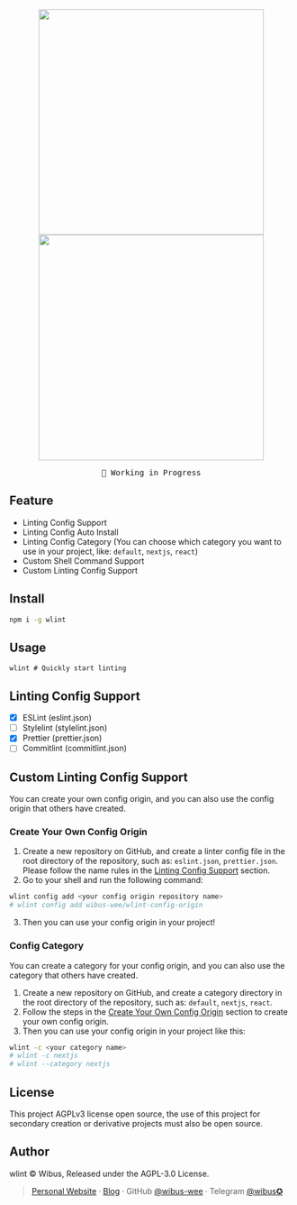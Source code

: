 <div align="center">
<a href="#gh-light-mode-only">
<img src="https://user-images.githubusercontent.com/62133302/210030839-28ec41e1-7e64-49b9-9f3f-7f09e7245b10.png" height="400" />

</a>

<a href="#gh-dark-mode-only">
<img src="https://user-images.githubusercontent.com/62133302/210030847-a34ec7e3-5299-48e5-8146-a851adc0f4f0.png" height="400" />
</a>
</div>

<pre align="center">
🧪 Working in Progress
</pre>

## Feature

- Linting Config Support
- Linting Config Auto Install
- Linting Config Category (You can choose which category you want to use in your project, like: `default`, `nextjs`, `react`)
- Custom Shell Command Support
- Custom Linting Config Support

## Install

```bash
npm i -g wlint
```

## Usage

```
wlint # Quickly start linting
```

## Linting Config Support

- [x] ESLint (eslint.json)
- [ ] Stylelint (stylelint.json)
- [x] Prettier (prettier.json)
- [ ] Commitlint (commitlint.json)

## Custom Linting Config Support

You can create your own config origin, and you can also use the config origin that others have created.

### Create Your Own Config Origin

1. Create a new repository on GitHub, and create a linter config file in the root directory of the repository, such as: `eslint.json`, `prettier.json`. Please follow the name rules in the [Linting Config Support](#linting-config-support) section.
2. Go to your shell and run the following command:

```bash
wlint config add <your config origin repository name>
# wlint config add wibus-wee/wlint-config-origin
```
3. Then you can use your config origin in your project!

### Config Category

You can create a category for your config origin, and you can also use the category that others have created.

1. Create a new repository on GitHub, and create a category directory in the root directory of the repository, such as: `default`, `nextjs`, `react`.
2. Follow the steps in the [Create Your Own Config Origin](#create-your-own-config-origin) section to create your own config origin.
3. Then you can use your config origin in your project like this:

```bash
wlint -c <your category name>
# wlint -c nextjs
# wlint --category nextjs
```

## License

This project AGPLv3 license open source, the use of this project for secondary creation or derivative projects must also be open source.

## Author

wlint © Wibus, Released under the AGPL-3.0 License. 

> [Personal Website](http://iucky.cn/) · [Blog](https://blog.iucky.cn/) · GitHub [@wibus-wee](https://github.com/wibus-wee/) · Telegram [@wibus✪](https://t.me/wibus_wee)

